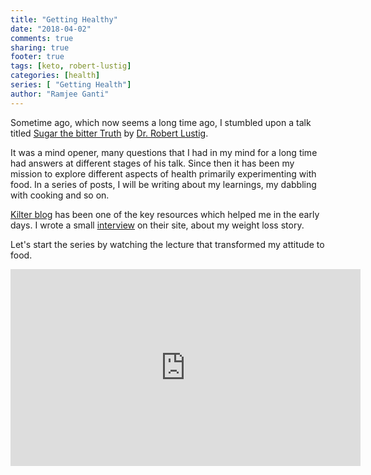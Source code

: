 ```yaml
---
title: "Getting Healthy"
date: "2018-04-02"
comments: true
sharing: true
footer: true
tags: [keto, robert-lustig]
categories: [health]
series: [ "Getting Health"]
author: "Ramjee Ganti"
---
```


Sometime ago, which now seems a long time ago, I stumbled upon a talk titled [Sugar the bitter Truth](https://www.youtube.com/watch?v=dBnniua6-oM) by [Dr. Robert Lustig](http://www.robertlustig.com/).

It was a mind opener, many questions that I had in my mind for a long time had answers at different stages of his talk. Since then it has been my mission to explore different aspects of health primarily experimenting with food. In a series of posts, I will be writing about my learnings, my dabbling with cooking and so on.

[Kilter blog](https://blog.kilter.in/) has been one of the key resources which helped me in the early days. I wrote a small [interview](https://blog.kilter.in/my-keto-an-interview-for-kilter-a0a37df9e8ce) on their site, about my weight loss story.

Let's start the series by watching the lecture that transformed my attitude to food.
<iframe width="560" height="315" src="https://www.youtube.com/embed/dBnniua6-oM" frameborder="0" allow="autoplay; encrypted-media" allowfullscreen></iframe>


